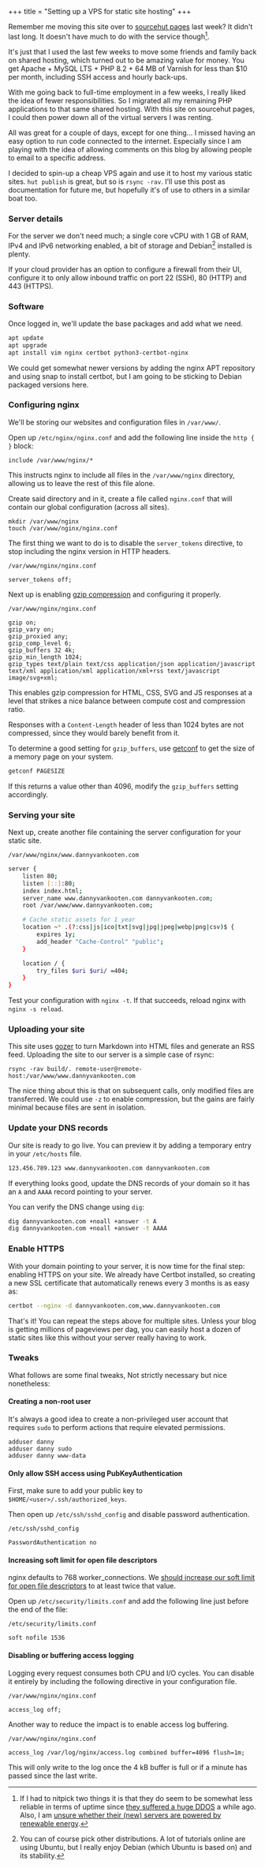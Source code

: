 +++
title = "Setting up a VPS for static site hosting"
+++

Remember me moving this site over to [sourcehut pages](https://srht.site/) last
week? It didn't last long. It doesn't have much to do with the service though[^1].

It's just that I used the last few weeks to move some friends and family back on
shared hosting, which turned out to be amazing value for money. You get Apache +
MySQL LTS + PHP 8.2 + 64 MB of Varnish for less than $10 per month, including
SSH access and hourly back-ups.

With me going back to full-time employment in a few weeks, I really liked the
idea of fewer responsibilities. So I migrated all my remaining PHP
applications to that same shared hosting. With this site on sourcehut pages, I
could then power down all of the virtual servers I was renting.

All was great for a couple of days, except for one thing... I missed having an
easy option to run code connected to the internet. Especially since I am playing
with the idea of allowing comments on this blog by allowing people to email to a
specific address.

I decided to spin-up a cheap VPS again and use it to host my various static
sites. `hut publish` is great, but so is `rsync -rav`. I'll use this post as
documentation for future me, but hopefully it's of use to others in a similar
boat too.

### Server details

For the server we don't need much; a single core vCPU with 1 GB of RAM, IPv4 and
IPv6 networking enabled, a bit of storage and Debian[^2] installed is plenty.

If your cloud provider has an option to configure a firewall from their UI,
configure it to only allow inbound traffic on port 22 (SSH), 80 (HTTP) and 443 (HTTPS).

### Software

Once logged in, we'll update the base packages and add what we need.

```sh
apt update
apt upgrade
apt install vim nginx certbot python3-certbot-nginx
```

We could get somewhat newer versions by adding the nginx APT repository and
using snap to install certbot, but
I am going to be sticking to Debian packaged versions here.

### Configuring nginx

We'll be storing our websites and configuration files in `/var/www/`.

Open up `/etc/nginx/nginx.conf` and add the following line inside the `http { }`
block:

```
include /var/www/nginx/*
```

This instructs nginx to include all files in the `/var/www/nginx` directory, allowing us to leave the rest of this file alone.

Create said directory and in it, create a file called `nginx.conf` that will
contain our global configuration (across all sites).

```
mkdir /var/www/nginx
touch /var/www/nginx/nginx.conf
```

The first thing we want to do is to disable the `server_tokens` directive, to
stop including the nginx version in HTTP headers.

```filename
/var/www/nginx/nginx.conf
```
```
server_tokens off;
```

Next up is enabling [gzip
compression](http://nginx.org/en/docs/http/ngx_http_gzip_module.html) and
configuring it properly.

```filename
/var/www/nginx/nginx.conf
```
```
gzip on;
gzip_vary on;
gzip_proxied any;
gzip_comp_level 6;
gzip_buffers 32 4k;
gzip_min_length 1024;
gzip_types text/plain text/css application/json application/javascript text/xml application/xml application/xml+rss text/javascript image/svg+xml;
```

This enables gzip compression for HTML, CSS, SVG and JS responses at a level
that strikes a nice balance between compute cost and compression ratio.

Responses with a `Content-Length` header of less than 1024 bytes are not
compressed, since they would barely benefit from it.

To determine a good setting for `gzip_buffers`, use
[getconf](https://man.openbsd.org/getconf.1) to get the
size of a memory page on your system.

```sh
getconf PAGESIZE
```

If this returns a value other than 4096, modify the `gzip_buffers` setting
accordingly.

### Serving your site

Next up, create another file containing the server configuration for your static
site.

```filename
/var/www/nginx/www.dannyvankooten.com
```
```sh
server {
    listen 80;
    listen [::]:80;
    index index.html;
    server_name www.dannyvankooten.com dannyvankooten.com;
    root /var/www/www.dannyvankooten.com;

    # Cache static assets for 1 year
    location ~* .(?:css|js|ico|txt|svg|jpg|jpeg|webp|png|csv)$ {
        expires 1y;
        add_header "Cache-Control" "public";
    }

    location / {
        try_files $uri $uri/ =404;
    }
}
```

Test your configuration with `nginx -t`. If that succeeds, reload nginx with
`nginx -s reload`.

### Uploading your site

This site uses [gozer](https://github.com/dannyvankooten/gozer) to turn Markdown into HTML files and generate an RSS
feed. Uploading the site to our server is a simple case of rsync:

```
rsync -rav build/. remote-user@remote-host:/var/www/www.dannyvankooten.com
```

The nice thing about this is that on subsequent calls, only modified files are
transferred. We could use `-z` to enable compression, but the gains are fairly
minimal because files are sent in isolation.

### Update your DNS records

Our site is ready to go live. You can preview it by adding a temporary entry in your
`/etc/hosts` file.

```sh
123.456.789.123 www.dannyvankooten.com dannyvankooten.com
```

If everything looks good, update the DNS records of your
domain so it has an `A` and `AAAA` record pointing to your server.

You can verify the DNS change using `dig`:

```sh
dig dannyvankooten.com +noall +answer -t A
dig dannyvankooten.com +noall +answer -t AAAA
```

### Enable HTTPS

With your domain pointing to your server, it is now time for the final step:
enabling HTTPS on your site. We already have Certbot installed, so creating a
new SSL certificate that automatically renews every 3 months is as easy as:

```sh
certbot --nginx -d dannyvankooten.com,www.dannyvankooten.com
```

That's it! You can repeat the steps above for multiple sites. Unless your blog
is getting millions of pageviews per dag, you can easily host a dozen of static
sites like this without your server really having to work.

### Tweaks

What follows are some final tweaks, Not strictly necessary but
nice nonetheless:

#### Creating a non-root user

It's always a good idea to create a non-privileged user account that requires
`sudo` to perform actions that require elevated permissions.

```
adduser danny
adduser danny sudo
adduser danny www-data
```


#### Only allow SSH access using PubKeyAuthentication

First, make sure to add your public key to `$HOME/<user>/.ssh/authorized_keys`.

Then open up `/etc/ssh/sshd_config` and disable password authentication.

```filename
/etc/ssh/sshd_config
```
```
PasswordAuthentication no
```

#### Increasing soft limit for open file descriptors

nginx defaults to 768 worker_connections. We [should increase our soft limit for
open file
descriptors](https://www.nginx.com/blog/avoiding-top-10-nginx-configuration-mistakes/#insufficient-fds) to at least twice that value.

Open up `/etc/security/limits.conf` and add the following line just before the
end of the file:

```filename
/etc/security/limits.conf
```
```
soft nofile 1536
```

#### Disabling or buffering access logging

Logging every request consumes both CPU and I/O cycles. You can disable it
entirely by including the following directive in your configuration file.

```filename
/var/www/nginx/nginx.conf
```
```
access_log off;
```

Another way to reduce the impact is to enable access log buffering.

```filename
/var/www/nginx/nginx.conf
```
```
access_log /var/log/nginx/access.log combined buffer=4096 flush=1m;
```

This will only write to the log once the 4 kB buffer is full or if a minute has
passed since the last write.

[^1]: If I had to nitpick two things it is that they do seem to be somewhat less
    reliable in terms of uptime since [they suffered a huge
    DDOS](https://sourcehut.org/blog/2024-01-19-outage-post-mortem/) a while ago.
    Also, I am [unsure whether their (new) servers are powered by renewable
    energy](https://www.thegreenwebfoundation.org/green-web-check/?url=pages.sr.ht).

[^2]: You can of course pick other distributions. A lot of tutorials online are
    using Ubuntu, but I really enjoy Debian (which Ubuntu is based on) and its
    stability.

